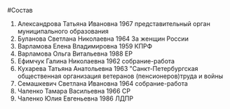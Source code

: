 #Состав
1. Александрова Татьяна Ивановна 1967 представительный орган муниципального образования
2. Буланова Светлана Николаевна 1964 За женщин России
3. Варламова Елена Владимировна 1959 КПРФ
4. Варламова Ольга Витальевна 1988 ЕР
5. Ефимчук Галина Николаевна 1962 собрание-работа
6. Кухарева Татьяна Анатольевна 1963 \"Санкт-Петербургская общественная организация ветеранов (пенсионеров)труда и войны
7. Семашкевич Светлана Ивановна 1964 собрание-работа
8. Чаленко Тамара Васильевна 1966 СР
9. Чаленко Юлия Евгеньевна 1986 ЛДПР
